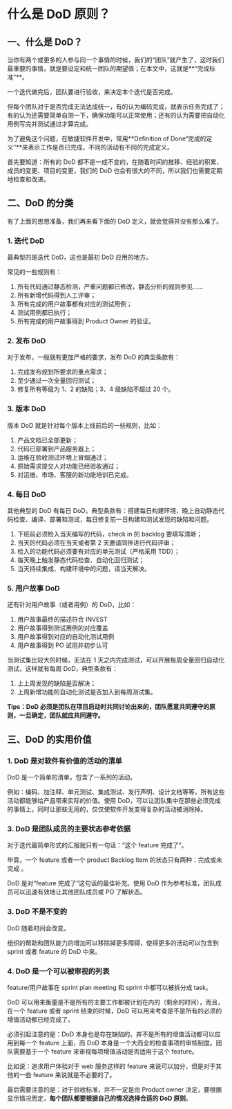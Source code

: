 # 什么是 DoD 原则？

## 一、什么是 DoD？

当你有两个或更多的人参与同一个事情的时候，我们的“团队”就产生了，这时我们最重要的事情，就是要设定和统一团队的期望值；在本文中，这就是**“完成标准”**。

一个迭代做完后，团队要进行验收，来决定本个迭代是否完成。

但每个团队对于是否完成无法达成统一，有的认为编码完成，就表示任务完成了；有的认为还需要简单自测一下，确保功能可以正常使用；还有的认为需要把自动化用例写完并测试通过才算完成。

为了避免这个问题，在敏捷软件开发中，常用**Definition of Done“完成的定义”**来表示工作是否已完成，不同的活动有不同的完成定义。

首先要知道：所有的 DoD 都不是一成不变的，在随着时间的推移、经验的积累、成员的变更、项目的变更，我们的 DoD 也会有很大的不同，所以我们也需要定期地检查和改进。

## 二、DoD 的分类

有了上面的思想准备，我们再来看下面的 DoD 定义，就会觉得并没有那么难了。

### 1. 迭代 DoD

最典型的是迭代 DoD，这也是最初 DoD 应用的地方。

常见的一些规则有：

1. 所有代码通过静态检测，严重问题都已修改，静态分析的规则参见……
2. 所有新增代码得到人工评审；
3. 所有完成的用户故事都有对应的测试用例；
4. 测试用例都已执行；
5. 所有完成的用户故事得到 Product Owner 的验证。

### 2. 发布 DoD

对于发布，一般就有更加严格的要求，发布 DoD 的典型条款有：

1. 完成发布规划所要求的重点需求；
2. 至少通过一次全量回归测试；
3. 修复所有等级为 1、2 的缺陷；3、4 级缺陷不超过 20 个。

### 3. 版本 DoD

版本 DoD 就是针对每个版本上线前后的一些规则，比如：

1. 产品文档已全部更新；
2. 代码已部署到产品服务器上；
3. 运维在验收测试环境上冒烟通过；
4. 原始需求提交人对功能已经验收通过；
5. 对运维、市场、客服的新功能培训已完成。

### 4. 每日 DoD

其他典型的 DoD 有每日 DoD，典型条款有：搭建每日构建环境，晚上自动静态代码检查、编译、部署和测试，每日修复前一日构建和测试发现的缺陷和问题。

1. 下班前必须检入当天编写的代码，check in 的 backlog 要填写清晰；
2. 当天的代码必须在当天或者第 2 天邀请同伴进行代码评审；
3. 检入的功能代码必须要有对应的单元测试（严格采用 TDD）；
4. 每天晚上触发静态代码检查、自动化回归测试；
5. 当天持续集成、构建环境中的问题，请当天解决。

### 5. 用户故事 DoD

还有针对用户故事（或者用例）的 DoD，比如：

1. 用户故事最终的描述符合 INVEST
2. 用户故事得到测试用例的对应覆盖
3. 用户故事得到对应的自动化测试用例
4. 用户故事得到 PO 试用并初步认可

当测试集比较大的时候，无法在 1 天之内完成测试，可以开展每周全量回归自动化测试，这样就有每周 DoD，典型条款有：

1. 上上周发现的缺陷是否解决；
2. 上周新增功能的自动化测试是否加入到每周测试集。

**Tips：DoD 必须是团队在项目启动时共同讨论出来的，团队愿意共同遵守的原则，一旦确定，团队就应共同遵守。**

## 三、DoD 的实用价值

### 1. DoD 是对软件有价值的活动的清单

DoD 是一个简单的清单，包含了一系列的活动。

例如：编码、加注释、单元测试、集成测试、发行声明、设计文档等等，所有这些活动都能够给产品带来实际的价值。使用 DoD，可以让团队集中在那些必须完成的事情上，同时让那些无用的，仅仅使软件开发变得复杂的活动被消除掉。

### 3. DoD 是团队成员的主要状态参考依据

对于迭代最简单形式的汇报就只有一句话：“这个 feature 完成了”。

毕竟，一个 feature 或者一个 product Backlog Item 的状态只有两种：完成或未完成 。

DoD 是对“feature 完成了”这句话的最佳补充。使用 DoD 作为参考标准，团队成员可以迅速有效地让其他团队成员或 PO 了解状态。

### 3. DoD 不是不变的

DoD 随着时间会改变。

组织的帮助和团队能力的增加可以移除掉更多障碍，使得更多的活动可以包含到 sprint 或者 feature 的 DoD 中来。

### 4. DoD 是一个可以被审视的列表

feature/用户故事在 sprint plan meeting 和 sprint 中都可以被拆分成 task。

DoD 可以用来衡量是不是所有的主要工作都被计划在内的（剩余的时间），而且，在一个 feature 或者 sprint 结束的时候，DoD 可以用来考查是不是所有的必须的增值活动都已经完成了。

必须引起注意的是：DoD 本身也是存在缺陷的。并不是所有的增值活动都可以应用到每一个 feature 上面，而 DoD 本身是一个大而全的检查事项的审核制度。团队需要基于一个 feature 来审视每项增值活动是否适用于这个 feature。

比如说：追求用户体验对于 web 服务这样的 feature 来说可以加分，但是对于其他的一些 feature 来说就是不必要的了。

最后需要注意的是：对于验收标准，并不一定是由 Product owner 决定，要根据显示情况而定，**每个团队都要根据自己的情况选择合适的 DoD 原则**。

